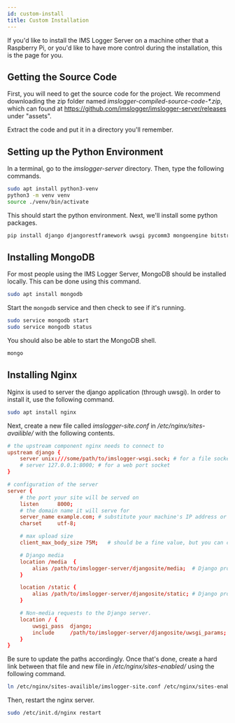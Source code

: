 ```yaml
---
id: custom-install
title: Custom Installation
---
```


If you'd like to install the IMS Logger Server on a machine other that a Raspberry Pi, or you'd like to have more control during the installation, this is the page for you.

## Getting the Source Code

First, you will need to get the source code for the project. We recommend downloading the zip folder named *imslogger-compiled-source-code-\*.zip*, which can found at https://github.com/imslogger/imslogger-server/releases under "assets".

Extract the code and put it in a directory you'll remember.

## Setting up the Python Environment

In a terminal, go to the *imslogger-server* directory. Then, type the following commands.

```bash
sudo apt install python3-venv
python3 -m venv venv
source ./venv/bin/activate
```

This should start the python environment. Next, we'll install some python packages.

```bash
pip install django djangorestframework uwsgi pycomm3 mongoengine bitstruct 
```

## Installing MongoDB

For most people using the IMS Logger Server, MongoDB should be installed locally. This can be done using this command.

```bash
sudo apt install mongodb
```

Start the `mongodb` service and then check to see if it's running.

```bash
sudo service mongodb start
sudo service mongodb status
```

You should also be able to start the MongoDB shell.
```bash
mongo
```

## Installing Nginx

Nginx is used to server the django application (through uwsgi). In order to install it, use the following command.

```bash
sudo apt install nginx
```

Next, create a new file called *imslogger-site.conf* in */etc/nginx/sites-availible/* with the following contents.

```conf
# the upstream component nginx needs to connect to
upstream django {
    server unix:///some/path/to/imslogger-wsgi.sock; # for a file socket
    # server 127.0.0.1:8000; # for a web port socket
}

# configuration of the server
server {
    # the port your site will be served on
    listen      8000;
    # the domain name it will serve for
    server_name example.com; # substitute your machine's IP address or FQDN
    charset     utf-8;

    # max upload size
    client_max_body_size 75M;   # should be a fine value, but you can change it

    # Django media
    location /media  {
        alias /path/to/imslogger-server/djangosite/media;  # Django project's media files
    }

    location /static {
        alias /path/to/imslogger-server/djangosite/static; # Django project's static files
    }

    # Non-media requests to the Django server.
    location / {
        uwsgi_pass  django;
        include     /path/to/imslogger-server/djangosite/uwsgi_params;
    }
}
```

Be sure to update the paths accordingly. Once that's done, create a hard link between that file and new file in */etc/nginx/sites-enabled/* using the following command.

```bash
ln /etc/nginx/sites-availible/imslogger-site.conf /etc/nginx/sites-enabled/imslogger-site.conf
```

Then, restart the nginx server.
```bash
sudo /etc/init.d/nginx restart
```
